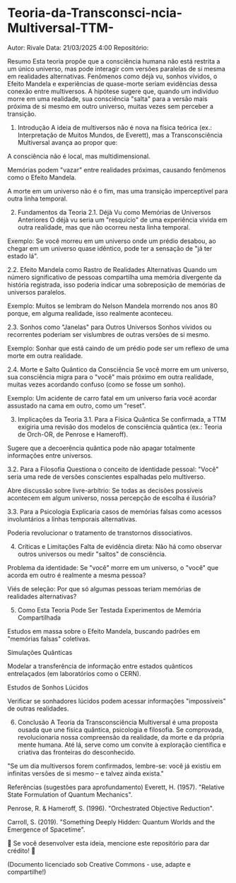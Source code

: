 # Teoria-da-Transconsci-ncia-Multiversal-TTM-

Autor: Rivale
Data: 21/03/2025 4:00
Repositório:

Resumo
Esta teoria propõe que a consciência humana não está restrita a um único universo, mas pode interagir com versões paralelas de si mesma em realidades alternativas. Fenômenos como déjà vu, sonhos vívidos, o Efeito Mandela e experiências de quase-morte seriam evidências dessa conexão entre multiversos. A hipótese sugere que, quando um indivíduo morre em uma realidade, sua consciência "salta" para a versão mais próxima de si mesmo em outro universo, muitas vezes sem perceber a transição.

1. Introdução
A ideia de multiversos não é nova na física teórica (ex.: Interpretação de Muitos Mundos, de Everett), mas a Transconsciência Multiversal avança ao propor que:

A consciência não é local, mas multidimensional.

Memórias podem "vazar" entre realidades próximas, causando fenômenos como o Efeito Mandela.

A morte em um universo não é o fim, mas uma transição imperceptível para outra linha temporal.

2. Fundamentos da Teoria
2.1. Déjà Vu como Memórias de Universos Anteriores
O déjà vu seria um "resquício" de uma experiência vivida em outra realidade, mas que não ocorreu nesta linha temporal.

Exemplo: Se você morreu em um universo onde um prédio desabou, ao chegar em um universo quase idêntico, pode ter a sensação de "já ter estado lá".

2.2. Efeito Mandela como Rastro de Realidades Alternativas
Quando um número significativo de pessoas compartilha uma memória divergente da história registrada, isso poderia indicar uma sobreposição de memórias de universos paralelos.

Exemplo: Muitos se lembram do Nelson Mandela morrendo nos anos 80 porque, em alguma realidade, isso realmente aconteceu.

2.3. Sonhos como "Janelas" para Outros Universos
Sonhos vívidos ou recorrentes poderiam ser vislumbres de outras versões de si mesmo.

Exemplo: Sonhar que está caindo de um prédio pode ser um reflexo de uma morte em outra realidade.

2.4. Morte e Salto Quântico da Consciência
Se você morre em um universo, sua consciência migra para o "você" mais próximo em outra realidade, muitas vezes acordando confuso (como se fosse um sonho).

Exemplo: Um acidente de carro fatal em um universo faria você acordar assustado na cama em outro, como um "reset".

3. Implicações da Teoria
3.1. Para a Física Quântica
Se confirmada, a TTM exigiria uma revisão dos modelos de consciência quântica (ex.: Teoria de Orch-OR, de Penrose e Hameroff).

Sugere que a decoerência quântica pode não apagar totalmente informações entre universos.

3.2. Para a Filosofia
Questiona o conceito de identidade pessoal: "Você" seria uma rede de versões conscientes espalhadas pelo multiverso.

Abre discussão sobre livre-arbítrio: Se todas as decisões possíveis acontecem em algum universo, nossa percepção de escolha é ilusória?

3.3. Para a Psicologia
Explicaria casos de memórias falsas como acessos involuntários a linhas temporais alternativas.

Poderia revolucionar o tratamento de transtornos dissociativos.

4. Críticas e Limitações
Falta de evidência direta: Não há como observar outros universos ou medir "saltos" de consciência.

Problema da identidade: Se "você" morre em um universo, o "você" que acorda em outro é realmente a mesma pessoa?

Viés de seleção: Por que só algumas pessoas teriam memórias de realidades alternativas?

5. Como Esta Teoria Pode Ser Testada
Experimentos de Memória Compartilhada

Estudos em massa sobre o Efeito Mandela, buscando padrões em "memórias falsas" coletivas.

Simulações Quânticas

Modelar a transferência de informação entre estados quânticos entrelaçados (em laboratórios como o CERN).

Estudos de Sonhos Lúcidos

Verificar se sonhadores lúcidos podem acessar informações "impossíveis" de outras realidades.

6. Conclusão
A Teoria da Transconsciência Multiversal é uma proposta ousada que une física quântica, psicologia e filosofia. Se comprovada, revolucionaria nossa compreensão da realidade, da morte e da própria mente humana. Até lá, serve como um convite à exploração científica e criativa das fronteiras do desconhecido.

"Se um dia multiversos forem confirmados, lembre-se: você já existiu em infinitas versões de si mesmo – e talvez ainda exista."

Referências (sugestões para aprofundamento)
Everett, H. (1957). "Relative State Formulation of Quantum Mechanics".

Penrose, R. & Hameroff, S. (1996). "Orchestrated Objective Reduction".

Carroll, S. (2019). "Something Deeply Hidden: Quantum Worlds and the Emergence of Spacetime".

🔹 Se você desenvolver esta ideia, mencione este repositório para dar crédito! 🔹

(Documento licenciado sob Creative Commons - use, adapte e compartilhe!)
